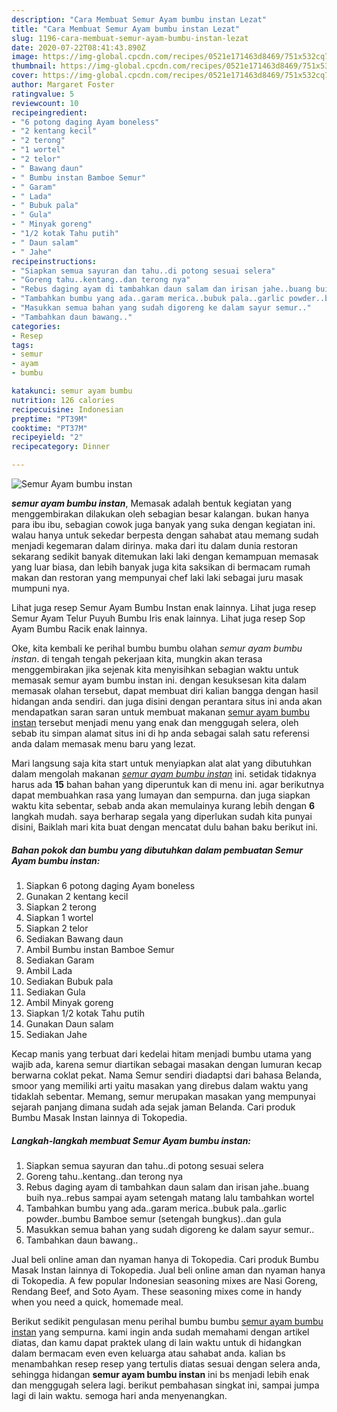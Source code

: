 ```yaml
---
description: "Cara Membuat Semur Ayam bumbu instan Lezat"
title: "Cara Membuat Semur Ayam bumbu instan Lezat"
slug: 1196-cara-membuat-semur-ayam-bumbu-instan-lezat
date: 2020-07-22T08:41:43.890Z
image: https://img-global.cpcdn.com/recipes/0521e171463d8469/751x532cq70/semur-ayam-bumbu-instan-foto-resep-utama.jpg
thumbnail: https://img-global.cpcdn.com/recipes/0521e171463d8469/751x532cq70/semur-ayam-bumbu-instan-foto-resep-utama.jpg
cover: https://img-global.cpcdn.com/recipes/0521e171463d8469/751x532cq70/semur-ayam-bumbu-instan-foto-resep-utama.jpg
author: Margaret Foster
ratingvalue: 5
reviewcount: 10
recipeingredient:
- "6 potong daging Ayam boneless"
- "2 kentang kecil"
- "2 terong"
- "1 wortel"
- "2 telor"
- " Bawang daun"
- " Bumbu instan Bamboe Semur"
- " Garam"
- " Lada"
- " Bubuk pala"
- " Gula"
- " Minyak goreng"
- "1/2 kotak Tahu putih"
- " Daun salam"
- " Jahe"
recipeinstructions:
- "Siapkan semua sayuran dan tahu..di potong sesuai selera"
- "Goreng tahu..kentang..dan terong nya"
- "Rebus daging ayam di tambahkan daun salam dan irisan jahe..buang buih nya..rebus sampai ayam setengah matang lalu tambahkan wortel"
- "Tambahkan bumbu yang ada..garam merica..bubuk pala..garlic powder..bumbu Bamboe semur (setengah bungkus)..dan gula"
- "Masukkan semua bahan yang sudah digoreng ke dalam sayur semur.."
- "Tambahkan daun bawang.."
categories:
- Resep
tags:
- semur
- ayam
- bumbu

katakunci: semur ayam bumbu 
nutrition: 126 calories
recipecuisine: Indonesian
preptime: "PT39M"
cooktime: "PT37M"
recipeyield: "2"
recipecategory: Dinner

---
```



![Semur Ayam bumbu instan](https://img-global.cpcdn.com/recipes/0521e171463d8469/751x532cq70/semur-ayam-bumbu-instan-foto-resep-utama.jpg)

<b><i>semur ayam bumbu instan</i></b>, Memasak adalah bentuk kegiatan yang menggembirakan dilakukan oleh sebagian besar kalangan. bukan hanya para ibu ibu, sebagian cowok juga banyak yang suka dengan kegiatan ini. walau hanya untuk sekedar berpesta dengan sahabat atau memang sudah menjadi kegemaran dalam dirinya. maka dari itu dalam dunia restoran sekarang sedikit banyak ditemukan laki laki dengan kemampuan memasak yang luar biasa, dan lebih banyak juga kita saksikan di bermacam rumah makan dan restoran yang mempunyai chef laki laki sebagai juru masak mumpuni nya.

Lihat juga resep Semur Ayam Bumbu Instan enak lainnya. Lihat juga resep Semur Ayam Telur Puyuh Bumbu Iris enak lainnya. Lihat juga resep Sop Ayam Bumbu Racik enak lainnya.

Oke, kita kembali ke perihal bumbu bumbu olahan <i>semur ayam bumbu instan</i>. di tengah tengah pekerjaan kita, mungkin akan terasa menggembirakan jika sejenak kita menyisihkan sebagian waktu untuk memasak semur ayam bumbu instan ini. dengan kesuksesan kita dalam memasak olahan tersebut, dapat membuat diri kalian bangga dengan hasil hidangan anda sendiri. dan juga disini dengan perantara situs ini anda akan mendapatkan saran saran untuk membuat makanan <u>semur ayam bumbu instan</u> tersebut menjadi menu yang enak dan menggugah selera, oleh sebab itu simpan alamat situs ini di hp anda sebagai salah satu referensi anda dalam memasak menu baru yang lezat.


Mari langsung saja kita start untuk menyiapkan alat alat yang dibutuhkan dalam mengolah makanan <u><i>semur ayam bumbu instan</i></u> ini. setidak tidaknya harus ada <b>15</b> bahan bahan yang diperuntuk kan di menu ini. agar berikutnya dapat membuahkan rasa yang lumayan dan sempurna. dan juga siapkan waktu kita sebentar, sebab anda akan memulainya kurang lebih dengan <b>6</b> langkah mudah. saya berharap segala yang diperlukan sudah kita punyai disini, Baiklah mari kita buat dengan mencatat dulu bahan baku berikut ini.

<!--inarticleads1-->

##### Bahan pokok dan bumbu yang dibutuhkan dalam pembuatan Semur Ayam bumbu instan:

1. Siapkan 6 potong daging Ayam boneless
1. Gunakan 2 kentang kecil
1. Siapkan 2 terong
1. Siapkan 1 wortel
1. Siapkan 2 telor
1. Sediakan  Bawang daun
1. Ambil  Bumbu instan Bamboe Semur
1. Sediakan  Garam
1. Ambil  Lada
1. Sediakan  Bubuk pala
1. Sediakan  Gula
1. Ambil  Minyak goreng
1. Siapkan 1/2 kotak Tahu putih
1. Gunakan  Daun salam
1. Sediakan  Jahe


Kecap manis yang terbuat dari kedelai hitam menjadi bumbu utama yang wajib ada, karena semur diartikan sebagai masakan dengan lumuran kecap berwarna coklat pekat. Nama Semur sendiri diadaptsi dari bahasa Belanda, smoor yang memiliki arti yaitu masakan yang direbus dalam waktu yang tidaklah sebentar. Memang, semur merupakan masakan yang mempunyai sejarah panjang dimana sudah ada sejak jaman Belanda. Cari produk Bumbu Masak Instan lainnya di Tokopedia. 

<!--inarticleads2-->

##### Langkah-langkah membuat Semur Ayam bumbu instan:

1. Siapkan semua sayuran dan tahu..di potong sesuai selera
1. Goreng tahu..kentang..dan terong nya
1. Rebus daging ayam di tambahkan daun salam dan irisan jahe..buang buih nya..rebus sampai ayam setengah matang lalu tambahkan wortel
1. Tambahkan bumbu yang ada..garam merica..bubuk pala..garlic powder..bumbu Bamboe semur (setengah bungkus)..dan gula
1. Masukkan semua bahan yang sudah digoreng ke dalam sayur semur..
1. Tambahkan daun bawang..


Jual beli online aman dan nyaman hanya di Tokopedia. Cari produk Bumbu Masak Instan lainnya di Tokopedia. Jual beli online aman dan nyaman hanya di Tokopedia. A few popular Indonesian seasoning mixes are Nasi Goreng, Rendang Beef, and Soto Ayam. These seasoning mixes come in handy when you need a quick, homemade meal. 

Berikut sedikit pengulasan menu perihal bumbu bumbu <u>semur ayam bumbu instan</u> yang sempurna. kami ingin anda sudah memahami dengan artikel diatas, dan kamu dapat praktek ulang di lain waktu untuk di hidangkan dalam bermacam even even keluarga atau sahabat anda. kalian bs menambahkan resep resep yang tertulis diatas sesuai dengan selera anda, sehingga hidangan <b>semur ayam bumbu instan</b> ini bs menjadi lebih enak dan menggugah selera lagi. berikut pembahasan singkat ini, sampai jumpa lagi di lain waktu. semoga hari anda menyenangkan.
